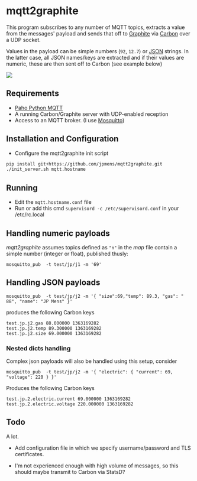 # mqtt2graphite

This program subscribes to any number of MQTT topics, extracts a value from the
messages' payload and sends that off to [Graphite][1] via [Carbon][2] over a UDP
socket. 

Values in the payload can be simple numbers (`92`, `12.7`) or [JSON][3] strings.
In the latter case, all JSON names/keys are extracted and if their values are 
numeric, these are then sent off to Carbon (see example below)

![](jmbp-532.png)

## Requirements

* [Paho Python MQTT](https://pypi.python.org/pypi/paho-mqtt)
* A running Carbon/Graphite server with UDP-enabled reception
* Access to an MQTT broker. (I use [Mosquitto](http://mosquitto.org/))

## Installation and Configuration

* Configure the mqtt2graphite init script

```bash
pip install git+https://github.com/jpmens/mqtt2graphite.git
./init_server.sh mqtt.hostname
```

## Running

* Edit the `mqtt.hostname.conf` file
* Run or add this cmd `supervisord -c /etc/supervisord.conf` in your /etc/rc.local

## Handling numeric payloads

_mqtt2graphite_ assumes topics defined as `"n"` in the _map_ file contain a simple
number (integer or float), published thusly:

```
mosquitto_pub  -t test/jp/j1 -m '69'
```

## Handling JSON payloads

```
mosquitto_pub  -t test/jp/j2 -m '{ "size":69,"temp": 89.3, "gas": " 88", "name": "JP Mens" }'
```

produces the following Carbon keys

```
test.jp.j2.gas 88.000000 1363169282
test.jp.j2.temp 89.300000 1363169282
test.jp.j2.size 69.000000 1363169282
```

### Nested dicts handling

Complex json payloads will also be handled using this setup, consider

```
mosquitto_pub  -t test/jp/j2 -m '{ "electric": { "current": 69, "voltage": 220 } }'
```
Produces the following Carbon keys
```
test.jp.2.electric.current 69.000000 1363169282
test.jp.2.electric.voltage 220.000000 1363169282

```


## Todo

A lot. 

* Add configuration file in which we specify username/password and TLS certificates.
* I'm not experienced enough with high volume of messages, so this should maybe
  transmit to Carbon via StatsD?

  [1]: http://graphite.wikidot.com/
  [2]: http://graphite.wikidot.com/carbon
  [3]: http://json.org
